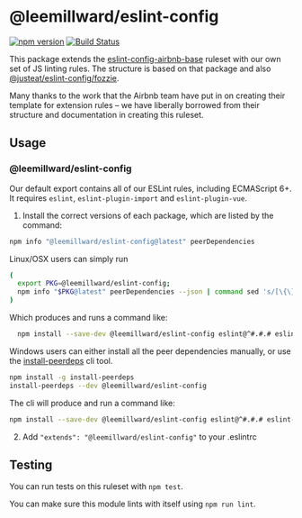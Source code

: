 # @leemillward/eslint-config

[![npm version](https://badge.fury.io/js/%40leemillward%2Feslint-config.svg)](https://badge.fury.io/js/%40leemillward%2Feslint-config)
[![Build Status](https://travis-ci.org/leemillward/eslint-config.svg?branch=master)](https://travis-ci.org/leemillward/eslint-config)

This package extends the [eslint-config-airbnb-base](https://github.com/airbnb/javascript/tree/master/packages/eslint-config-airbnb-base) ruleset with our own set of JS linting rules. The structure is based on that package and also [@justeat/eslint-config/fozzie](https://github.com/justeat/eslint-config-fozzie).

Many thanks to the work that the Airbnb team have put in on creating their template for extension rules – we have liberally borrowed from their structure and documentation in creating this ruleset.

## Usage

### @leemillward/eslint-config

Our default export contains all of our ESLint rules, including ECMAScript 6+. It requires `eslint`, `eslint-plugin-import` and `eslint-plugin-vue`.

1. Install the correct versions of each package, which are listed by the command:

```sh
npm info "@leemillward/eslint-config@latest" peerDependencies
```

Linux/OSX users can simply run

```sh
(
  export PKG=@leemillward/eslint-config;
  npm info "$PKG@latest" peerDependencies --json | command sed 's/[\{\},]//g ; s/: /@/g' | xargs npm install --save-dev "$PKG@latest"
)
```

Which produces and runs a command like:

```sh
  npm install --save-dev @leemillward/eslint-config eslint@^#.#.# eslint-plugin-import@^#.#.#
```

Windows users can either install all the peer dependencies manually, or use the [install-peerdeps](https://github.com/nathanhleung/install-peerdeps) cli tool.

```sh
npm install -g install-peerdeps
install-peerdeps --dev @leemillward/eslint-config
```

The cli will produce and run a command like:

```sh
npm install --save-dev @leemillward/eslint-config eslint@^#.#.# eslint-plugin-import@^#.#.#
```

2. Add `"extends": "@leemillward/eslint-config"` to your .eslintrc

## Testing

You can run tests on this ruleset with `npm test`.

You can make sure this module lints with itself using `npm run lint`.
